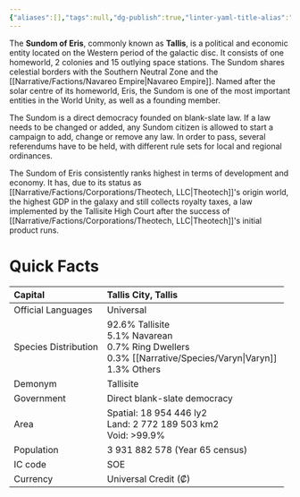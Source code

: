 ```yaml
---
{"aliases":[],"tags":null,"dg-publish":true,"linter-yaml-title-alias":"Quick Facts","permalink":"/narrative/factions/sundom-of-eris/","dgPassFrontmatter":true}
---
```


The **Sundom of Eris**, commonly known as **Tallis**, is a political and economic entity located on the Western period of the galactic disc. It consists of one homeworld, 2 colonies and 15 outlying space stations. The Sundom shares celestial borders with the Southern Neutral Zone and the [[Narrative/Factions/Navareo Empire\|Navareo Empire]]. Named after the solar centre of its homeworld, Eris, the Sundom is one of the most important entities in the World Unity, as well as a founding member.

The Sundom is a direct democracy founded on blank-slate law. If a law needs to be changed or added, any Sundom citizen is allowed to start a campaign to add, change or remove any law. In order to pass, several referendums have to be held, with different rule sets for local and regional ordinances.

The Sundom of Eris consistently ranks highest in terms of development and economy. It has, due to its status as [[Narrative/Factions/Corporations/Theotech, LLC\|Theotech]]'s origin world, the highest GDP in the galaxy and still collects royalty taxes, a law implemented by the Tallisite High Court after the success of [[Narrative/Factions/Corporations/Theotech, LLC\|Theotech]]'s initial product runs.

# Quick Facts

|   Capital                |   Tallis City, Tallis<br>                                                                                                                                                     |
|:-------------------------|:------------------------------------------------------------------------------------------------------------------------------------------------------------------------------|
|   Official Languages     |   Universal                                                                                                                                                                   |
|   Species Distribution   |                                 92.6% Tallisite&nbsp;<div>5.1% Navarean&nbsp;</div><div>0.7% Ring Dwellers&nbsp;</div><div>0.3% [[Narrative/Species/Varyn\|Varyn]]&nbsp;</div><div>1.3% Others<br> </div>  |
|   Demonym                |   Tallisite                                                                                                                                                                   |
|   Government             |   Direct blank-slate democracy                                                                                                                                                |
|   Area                   | Spatial: 18 954 446 ly2&nbsp;<div>Land: 2 772 189 503 km2&nbsp;</div><div>Void: &gt;99.9%</div>                                                                               |
|   Population             |                                                                                                                                              3 931 882 578 (Year 65 census)   |
|   IC code                |   SOE                                                                                                                                                                         |
|   Currency               | Universal Credit (₡)                                                                                                                                                          |  